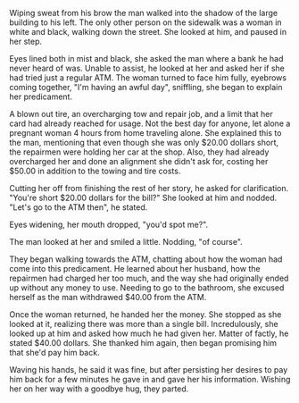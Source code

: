 Wiping sweat from his brow the man walked into the shadow of the large
building to his left. The only other person on the sidewalk was a woman
in white and black, walking down the street. She looked at him, and
paused in her step. 

Eyes lined both in mist and black, she asked the man where a bank he had
never heard of was. Unable to assist, he looked at her and asked her if
she had tried just a regular ATM. The woman turned to face him fully,
eyebrows coming together, "I'm having an awful day", sniffling, she
began to explain her predicament. 

A blown out tire, an overcharging tow and repair job, and a limit that
her card had already reached for usage. Not the best day for anyone, let
alone a pregnant woman 4 hours from home traveling alone. She explained
this to the man, mentioning that even though she was only $20.00 dollars
short, the repairmen were holding her car at the shop. Also, they had
already overcharged her and done an alignment she didn't ask for,
costing her $50.00 in addition to the towing and tire costs.

Cutting her off from finishing the rest of her story, he asked for
clarification. "You're short $20.00 dollars for the bill?" She looked at
him and nodded. "Let's go to the ATM then", he stated. 

Eyes widening, her mouth dropped, "you'd spot me?". 

The man looked at her and smiled a little. Nodding, "of course". 

They began walking towards the ATM, chatting about how the woman had
come into this predicament. He learned about her husband, how the
repairmen had charged her too much, and the way she had originally ended
up without any money to use. Needing to go to the bathroom, she excused
herself as the man withdrawed $40.00 from the ATM. 

Once the woman returned, he handed her the money. She stopped as she
looked at it, realizing there was more than a single bill.
Incredulously, she looked up at him and asked how much he had given her.
Matter of factly, he stated $40.00 dollars. She thanked him again, then
began promising him that she'd pay him back. 

Waving his hands, he said it was fine, but after persisting her desires
to pay him back for a few minutes he gave in and gave her his
information. Wishing her on her way with a goodbye hug, they parted.
